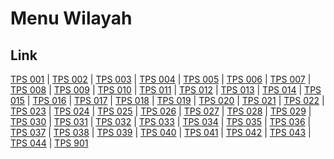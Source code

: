 # Menu Wilayah

## Link

[TPS 001](https://github.com/gigit-pemilu/pemilu-2024-91-papua/tree/main/pileg-dpr/hitung-suara/sub/91-papua/sub/71-kota-jayapura/sub/03-abepura/sub/1008-awiyo/sub/001-tps)
 | 
[TPS 002](https://github.com/gigit-pemilu/pemilu-2024-91-papua/tree/main/pileg-dpr/hitung-suara/sub/91-papua/sub/71-kota-jayapura/sub/03-abepura/sub/1008-awiyo/sub/002-tps)
 | 
[TPS 003](https://github.com/gigit-pemilu/pemilu-2024-91-papua/tree/main/pileg-dpr/hitung-suara/sub/91-papua/sub/71-kota-jayapura/sub/03-abepura/sub/1008-awiyo/sub/003-tps)
 | 
[TPS 004](https://github.com/gigit-pemilu/pemilu-2024-91-papua/tree/main/pileg-dpr/hitung-suara/sub/91-papua/sub/71-kota-jayapura/sub/03-abepura/sub/1008-awiyo/sub/004-tps)
 | 
[TPS 005](https://github.com/gigit-pemilu/pemilu-2024-91-papua/tree/main/pileg-dpr/hitung-suara/sub/91-papua/sub/71-kota-jayapura/sub/03-abepura/sub/1008-awiyo/sub/005-tps)
 | 
[TPS 006](https://github.com/gigit-pemilu/pemilu-2024-91-papua/tree/main/pileg-dpr/hitung-suara/sub/91-papua/sub/71-kota-jayapura/sub/03-abepura/sub/1008-awiyo/sub/006-tps)
 | 
[TPS 007](https://github.com/gigit-pemilu/pemilu-2024-91-papua/tree/main/pileg-dpr/hitung-suara/sub/91-papua/sub/71-kota-jayapura/sub/03-abepura/sub/1008-awiyo/sub/007-tps)
 | 
[TPS 008](https://github.com/gigit-pemilu/pemilu-2024-91-papua/tree/main/pileg-dpr/hitung-suara/sub/91-papua/sub/71-kota-jayapura/sub/03-abepura/sub/1008-awiyo/sub/008-tps)
 | 
[TPS 009](https://github.com/gigit-pemilu/pemilu-2024-91-papua/tree/main/pileg-dpr/hitung-suara/sub/91-papua/sub/71-kota-jayapura/sub/03-abepura/sub/1008-awiyo/sub/009-tps)
 | 
[TPS 010](https://github.com/gigit-pemilu/pemilu-2024-91-papua/tree/main/pileg-dpr/hitung-suara/sub/91-papua/sub/71-kota-jayapura/sub/03-abepura/sub/1008-awiyo/sub/010-tps)
 | 
[TPS 011](https://github.com/gigit-pemilu/pemilu-2024-91-papua/tree/main/pileg-dpr/hitung-suara/sub/91-papua/sub/71-kota-jayapura/sub/03-abepura/sub/1008-awiyo/sub/011-tps)
 | 
[TPS 012](https://github.com/gigit-pemilu/pemilu-2024-91-papua/tree/main/pileg-dpr/hitung-suara/sub/91-papua/sub/71-kota-jayapura/sub/03-abepura/sub/1008-awiyo/sub/012-tps)
 | 
[TPS 013](https://github.com/gigit-pemilu/pemilu-2024-91-papua/tree/main/pileg-dpr/hitung-suara/sub/91-papua/sub/71-kota-jayapura/sub/03-abepura/sub/1008-awiyo/sub/013-tps)
 | 
[TPS 014](https://github.com/gigit-pemilu/pemilu-2024-91-papua/tree/main/pileg-dpr/hitung-suara/sub/91-papua/sub/71-kota-jayapura/sub/03-abepura/sub/1008-awiyo/sub/014-tps)
 | 
[TPS 015](https://github.com/gigit-pemilu/pemilu-2024-91-papua/tree/main/pileg-dpr/hitung-suara/sub/91-papua/sub/71-kota-jayapura/sub/03-abepura/sub/1008-awiyo/sub/015-tps)
 | 
[TPS 016](https://github.com/gigit-pemilu/pemilu-2024-91-papua/tree/main/pileg-dpr/hitung-suara/sub/91-papua/sub/71-kota-jayapura/sub/03-abepura/sub/1008-awiyo/sub/016-tps)
 | 
[TPS 017](https://github.com/gigit-pemilu/pemilu-2024-91-papua/tree/main/pileg-dpr/hitung-suara/sub/91-papua/sub/71-kota-jayapura/sub/03-abepura/sub/1008-awiyo/sub/017-tps)
 | 
[TPS 018](https://github.com/gigit-pemilu/pemilu-2024-91-papua/tree/main/pileg-dpr/hitung-suara/sub/91-papua/sub/71-kota-jayapura/sub/03-abepura/sub/1008-awiyo/sub/018-tps)
 | 
[TPS 019](https://github.com/gigit-pemilu/pemilu-2024-91-papua/tree/main/pileg-dpr/hitung-suara/sub/91-papua/sub/71-kota-jayapura/sub/03-abepura/sub/1008-awiyo/sub/019-tps)
 | 
[TPS 020](https://github.com/gigit-pemilu/pemilu-2024-91-papua/tree/main/pileg-dpr/hitung-suara/sub/91-papua/sub/71-kota-jayapura/sub/03-abepura/sub/1008-awiyo/sub/020-tps)
 | 
[TPS 021](https://github.com/gigit-pemilu/pemilu-2024-91-papua/tree/main/pileg-dpr/hitung-suara/sub/91-papua/sub/71-kota-jayapura/sub/03-abepura/sub/1008-awiyo/sub/021-tps)
 | 
[TPS 022](https://github.com/gigit-pemilu/pemilu-2024-91-papua/tree/main/pileg-dpr/hitung-suara/sub/91-papua/sub/71-kota-jayapura/sub/03-abepura/sub/1008-awiyo/sub/022-tps)
 | 
[TPS 023](https://github.com/gigit-pemilu/pemilu-2024-91-papua/tree/main/pileg-dpr/hitung-suara/sub/91-papua/sub/71-kota-jayapura/sub/03-abepura/sub/1008-awiyo/sub/023-tps)
 | 
[TPS 024](https://github.com/gigit-pemilu/pemilu-2024-91-papua/tree/main/pileg-dpr/hitung-suara/sub/91-papua/sub/71-kota-jayapura/sub/03-abepura/sub/1008-awiyo/sub/024-tps)
 | 
[TPS 025](https://github.com/gigit-pemilu/pemilu-2024-91-papua/tree/main/pileg-dpr/hitung-suara/sub/91-papua/sub/71-kota-jayapura/sub/03-abepura/sub/1008-awiyo/sub/025-tps)
 | 
[TPS 026](https://github.com/gigit-pemilu/pemilu-2024-91-papua/tree/main/pileg-dpr/hitung-suara/sub/91-papua/sub/71-kota-jayapura/sub/03-abepura/sub/1008-awiyo/sub/026-tps)
 | 
[TPS 027](https://github.com/gigit-pemilu/pemilu-2024-91-papua/tree/main/pileg-dpr/hitung-suara/sub/91-papua/sub/71-kota-jayapura/sub/03-abepura/sub/1008-awiyo/sub/027-tps)
 | 
[TPS 028](https://github.com/gigit-pemilu/pemilu-2024-91-papua/tree/main/pileg-dpr/hitung-suara/sub/91-papua/sub/71-kota-jayapura/sub/03-abepura/sub/1008-awiyo/sub/028-tps)
 | 
[TPS 029](https://github.com/gigit-pemilu/pemilu-2024-91-papua/tree/main/pileg-dpr/hitung-suara/sub/91-papua/sub/71-kota-jayapura/sub/03-abepura/sub/1008-awiyo/sub/029-tps)
 | 
[TPS 030](https://github.com/gigit-pemilu/pemilu-2024-91-papua/tree/main/pileg-dpr/hitung-suara/sub/91-papua/sub/71-kota-jayapura/sub/03-abepura/sub/1008-awiyo/sub/030-tps)
 | 
[TPS 031](https://github.com/gigit-pemilu/pemilu-2024-91-papua/tree/main/pileg-dpr/hitung-suara/sub/91-papua/sub/71-kota-jayapura/sub/03-abepura/sub/1008-awiyo/sub/031-tps)
 | 
[TPS 032](https://github.com/gigit-pemilu/pemilu-2024-91-papua/tree/main/pileg-dpr/hitung-suara/sub/91-papua/sub/71-kota-jayapura/sub/03-abepura/sub/1008-awiyo/sub/032-tps)
 | 
[TPS 033](https://github.com/gigit-pemilu/pemilu-2024-91-papua/tree/main/pileg-dpr/hitung-suara/sub/91-papua/sub/71-kota-jayapura/sub/03-abepura/sub/1008-awiyo/sub/033-tps)
 | 
[TPS 034](https://github.com/gigit-pemilu/pemilu-2024-91-papua/tree/main/pileg-dpr/hitung-suara/sub/91-papua/sub/71-kota-jayapura/sub/03-abepura/sub/1008-awiyo/sub/034-tps)
 | 
[TPS 035](https://github.com/gigit-pemilu/pemilu-2024-91-papua/tree/main/pileg-dpr/hitung-suara/sub/91-papua/sub/71-kota-jayapura/sub/03-abepura/sub/1008-awiyo/sub/035-tps)
 | 
[TPS 036](https://github.com/gigit-pemilu/pemilu-2024-91-papua/tree/main/pileg-dpr/hitung-suara/sub/91-papua/sub/71-kota-jayapura/sub/03-abepura/sub/1008-awiyo/sub/036-tps)
 | 
[TPS 037](https://github.com/gigit-pemilu/pemilu-2024-91-papua/tree/main/pileg-dpr/hitung-suara/sub/91-papua/sub/71-kota-jayapura/sub/03-abepura/sub/1008-awiyo/sub/037-tps)
 | 
[TPS 038](https://github.com/gigit-pemilu/pemilu-2024-91-papua/tree/main/pileg-dpr/hitung-suara/sub/91-papua/sub/71-kota-jayapura/sub/03-abepura/sub/1008-awiyo/sub/038-tps)
 | 
[TPS 039](https://github.com/gigit-pemilu/pemilu-2024-91-papua/tree/main/pileg-dpr/hitung-suara/sub/91-papua/sub/71-kota-jayapura/sub/03-abepura/sub/1008-awiyo/sub/039-tps)
 | 
[TPS 040](https://github.com/gigit-pemilu/pemilu-2024-91-papua/tree/main/pileg-dpr/hitung-suara/sub/91-papua/sub/71-kota-jayapura/sub/03-abepura/sub/1008-awiyo/sub/040-tps)
 | 
[TPS 041](https://github.com/gigit-pemilu/pemilu-2024-91-papua/tree/main/pileg-dpr/hitung-suara/sub/91-papua/sub/71-kota-jayapura/sub/03-abepura/sub/1008-awiyo/sub/041-tps)
 | 
[TPS 042](https://github.com/gigit-pemilu/pemilu-2024-91-papua/tree/main/pileg-dpr/hitung-suara/sub/91-papua/sub/71-kota-jayapura/sub/03-abepura/sub/1008-awiyo/sub/042-tps)
 | 
[TPS 043](https://github.com/gigit-pemilu/pemilu-2024-91-papua/tree/main/pileg-dpr/hitung-suara/sub/91-papua/sub/71-kota-jayapura/sub/03-abepura/sub/1008-awiyo/sub/043-tps)
 | 
[TPS 044](https://github.com/gigit-pemilu/pemilu-2024-91-papua/tree/main/pileg-dpr/hitung-suara/sub/91-papua/sub/71-kota-jayapura/sub/03-abepura/sub/1008-awiyo/sub/044-tps)
 | 
[TPS 901](https://github.com/gigit-pemilu/pemilu-2024-91-papua/tree/main/pileg-dpr/hitung-suara/sub/91-papua/sub/71-kota-jayapura/sub/03-abepura/sub/1008-awiyo/sub/901-tps)

